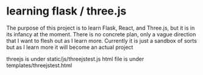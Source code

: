 # learning flask / three.js
 The purpose of this project is to learn Flask, React, and Three.js, but it is in its infancy at the moment.
 There is no concrete plan, only a vague direction that I want to flesh out as I learn more.
 Currently it is just a sandbox of sorts but as I learn more it will become an actual project
 
 threejs is under static/js/threejstest.js
 html file is under templates/threejstest.html
